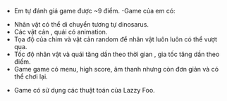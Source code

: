 * Em tự đánh giá game được ~9 điểm.
 -Game của em có:
 + Nhân vật có thể di chuyển tương tự dinosarus.
 + Các vật cản , quái có animation.
 + Tọa độ của chim và vật cản random để nhân vật luôn luôn có thể vượt qua.
 + Tốc độ nhân vật và quái tăng dần theo thời gian , gia tốc tăng dần theo điểm.
 + Game game có menu, high score, âm thanh nhưng còn đơn giản và có thể chơi lại.
 - Game có sử dụng các thuật toán của Lazzy Foo.
 
